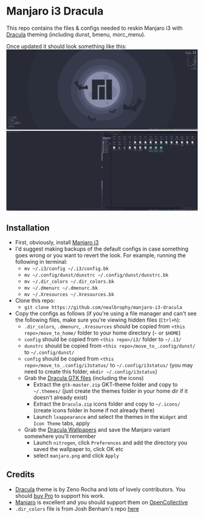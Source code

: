 # Manjaro i3 Dracula
This repo contains the files & configs needed to reskin Manjaro i3 with [Dracula](https://draculatheme.com/) theming (including dunst, bmenu, morc_menu).

Once updated it should look something like this:
<img src="./images/manjaro-i3-dracula-desktop.png" alt="Manjaro i3 desktop with Dracula theme">
<img src="./images/manjaro-i3-dracula-urxvt-pcmanfm.png" alt="Manjaro i3 showing URxvt and pcmanfm with Dracula theme">

## Installation
- First, obviously, install [Manjaro i3](https://manjaro.org/downloads/community/i3/)
- I'd suggest making backups of the default configs in case something goes wrong or you want to revert the look. For example, running the following in terminal:
	- `mv ~/.i3/config ~/.i3/config.bk`
	- `mv ~/.config/dunst/dunstrc ~/.config/dunst/dunstrc.bk`
	- `mv ~/.dir_colors ~/.dir_colors.bk`
	- `mv ~/.dmenurc ~/.dmenurc.bk`
	- `mv ~/.Xresources ~/.Xresources.bk`
- Clone this repo:
	- `git clone https://github.com/nealbrophy/manjaro-i3-dracula`
- Copy the configs as follows (if you're using a file manager and can't see the following files, make sure you're viewing hidden files (`Ctrl+h`):
	- `.dir_colors`, `.dmenurc`, `.Xresources` should be copied from `<this repo>/move_to_home/` folder to your home directory (`~` or `$HOME`)
	- `config` should be copied from `<this repo>/i3/` folder to `~/.i3/`
	- `dunstrc` should be copied from `<this repo>/move_to_.config/dunst/` to `~/.config/dunst/`
	- `config` should be copied from `<this repo>/move_to_.config/i3status/` to `~/.config/i3status/` (you may need to create this folder, `mkdir ~/.config/i3status`)
	- Grab the [Dracula GTK files](https://draculatheme.com/gtk) (including the icons)
		- Extract the `gtk-master.zip` GKT-theme folder and copy to `~/.themes/` (just create the themes folder in your home dir if it doesn't already exist)
		- Extract the `Dracula.zip` icons folder and copy to `~/.icons/` (create icons folder in home if not already there)
		- Launch `lxappearance` and select the themes in the `Widget` and `Icon Theme` tabs, apply
	- Grab the [Dracula Wallpapers](https://draculatheme.com/wallpaper) and save the Manjaro variant somewhere you'll remember
		- Launch `nitrogen`, click `Preferences` and add the directory you saved the wallpaper to, click OK etc
		- select `manjaro.png` and click `Apply`

## Credits
- [Dracula](https://draculatheme.com/) theme is by Zeno Rocha and lots of lovely contributors. You should [buy Pro](https://draculatheme.com/pro) to support his work.
- [Manjaro](https://manjaro.org/) is excellent and you should support them on [OpenCollective](https://opencollective.com/manjaro/donate)
- `.dir_colors` file is from Josh Benham's repo [here](https://github.com/joshbenham/linux-dotfiles/blob/master/dircolors/Dracula.dircolors)